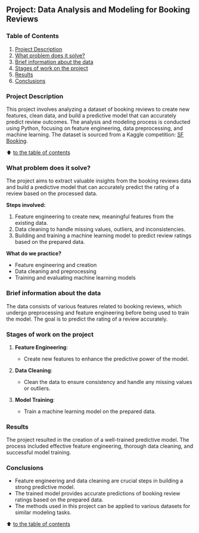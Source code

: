 ## Project: Data Analysis and Modeling for Booking Reviews

### Table of Contents

1. [Project Description](#project-description)
2. [What problem does it solve?](#what-problem-does-it-solve)
3. [Brief information about the data](#brief-information-about-the-data)
4. [Stages of work on the project](#stages-of-work-on-the-project)
5. [Results](#results)
6. [Conclusions](#conclusions)

### Project Description

This project involves analyzing a dataset of booking reviews to create new features, clean data, and build a predictive model that can accurately predict review outcomes. The analysis and modeling process is conducted using Python, focusing on feature engineering, data preprocessing, and machine learning. The dataset is sourced from a Kaggle competition: [SF Booking](https://www.kaggle.com/competitions/sf-booking).

:arrow_up: [to the table of contents](#table-of-contents)

### What problem does it solve?

The project aims to extract valuable insights from the booking reviews data and build a predictive model that can accurately predict the rating of a review based on the processed data.

**Steps involved:**

1. Feature engineering to create new, meaningful features from the existing data.
2. Data cleaning to handle missing values, outliers, and inconsistencies.
3. Building and training a machine learning model to predict review ratings based on the prepared data.

**What do we practice?**

- Feature engineering and creation
- Data cleaning and preprocessing
- Training and evaluating machine learning models

### Brief information about the data

The data consists of various features related to booking reviews, which undergo preprocessing and feature engineering before being used to train the model. The goal is to predict the rating of a review accurately.

### Stages of work on the project

1. **Feature Engineering**:

   - Create new features to enhance the predictive power of the model.

2. **Data Cleaning**:

   - Clean the data to ensure consistency and handle any missing values or outliers.

3. **Model Training**:
   - Train a machine learning model on the prepared data.

### Results

The project resulted in the creation of a well-trained predictive model. The process included effective feature engineering, thorough data cleaning, and successful model training.

### Conclusions

- Feature engineering and data cleaning are crucial steps in building a strong predictive model.
- The trained model provides accurate predictions of booking review ratings based on the prepared data.
- The methods used in this project can be applied to various datasets for similar modeling tasks.

:arrow_up: [to the table of contents](#table-of-contents)
